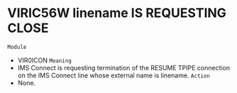 # VIRIC56W linename IS REQUESTING CLOSE
`Module`
- VIR0ICON
`Meaning`
- IMS Connect is requesting termination of the RESUME TPIPE connection on the IMS Connect line whose external name is linename.
`Action`
- None.
